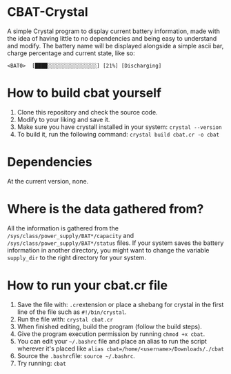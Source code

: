 # CBAT-Crystal
A simple Crystal program to display current battery information, made with the idea of having little to no dependencies and being easy to understand and modify. The battery name will be displayed alongside a simple ascii bar, charge percentage and current state, like so:

`<BAT0>  [████░░░░░░░░░░░░░░░░] [21%] [Discharging]`

# How to build cbat yourself
1. Clone this repository and check the source code.
2. Modify to your liking and save it.
3. Make sure you have crystall installed in your system:
   ```crystal --version```
4. To build it, run the following command:
   ```crystal build cbat.cr -o cbat```

# Dependencies
At the current version, none.

# Where is the data gathered from?
All the information is gathered from the ```/sys/class/power_supply/BAT*/capacity``` and ```/sys/class/power_supply/BAT*/status``` files. If your system saves the battery information in another directory, you might want to change the variable ```supply_dir``` to the right directory for your system.

# How to run your cbat.cr file
1. Save the file with: ```.cr```extension or place a shebang for crystal in the first line of the file such as ```#!/bin/crystal```.
2. Run the file with: ```crystal cbat.cr```
3. When finished editing, build the program (follow the build steps).
4. Give the program execution permission by running ```chmod +x cbat```.
5. You can edit your ```~/.bashrc``` file and place an alias to run the script wherever it's placed like ```alias cbat=/home/<username>/Downloads/./cbat```
6. Source the ```.bashrc```file: ```source ~/.bashrc```.
7. Try running: `cbat`

